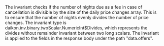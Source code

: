 The invariant checks if the number of nights due as a fee in case of cancellation is divisible by the size of the daily price changes array. This is to ensure that the number of nights evenly divides the number of price changes. The invariant type is daikon.inv.binary.twoScalar.NumericInt$Divides, which represents the divides without remainder invariant between two long scalars. The invariant is applied to the fields in the response body under the path "data.offers".
